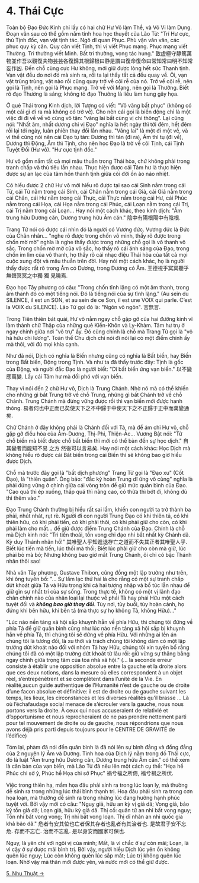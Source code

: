# 4. Thái Cực

Toàn bộ Đạo Đức Kinh chỉ lấy có hai chữ Hư Vô làm Thể, và Vô Vi làm Dụng. Đoạn 
văn sau có thể gồm nắm tinh hoa học thuyết của Lão Tử: "Trí Hư cực, thủ Tịnh 
đốc, vạn vật tịnh tác. Ngô dĩ quan Phục. Phù vận vân vân, các phục quy kỳ căn. 
Quy căn viết Tịnh, thị vị viết Phục mạng. Phục mạng viết Thường. Tri thường viết 
Minh. Bất tri thường, vọng tác hung."
致虚極守静篤萬物並作吾以觀復夫物芸芸各復歸其根歸根曰静是謂曰復命復命曰常知常曰明不知常妄作凶.
Đến chỗ cùng cực Hư không, mới giữ được lòng hết sức Thanh tịnh. Vạn vật đều do
nơi đó mà sinh ra, rồi ta lại thấy tất cả đều quay về. Ôi, vạn vật trùng trùng,
vật nào rồi cũng quay trở về cội rễ của nó. Trở về cội rễ, nên gọi là Tịnh, nên 
gọi là Phục mạng. Trở về với Mạng, nên gọi là Thường. Biết rõ đạo Thường là 
sáng; không tỏ đạo Thường là liều làm hung gây họa.

Ở quẻ Thái trong Kinh dịch, lời Tượng có viết: "Vô vãng bất phục" (không có một 
cái gì đi ra mà không có trở về). Cho nên cái gọi là biến động chỉ là một việc 
đi đi về về vô cùng vô tận: "vãng lai bất cùng vị chi thông". Lại cũng nói: 
"Nhất âm, nhất dương chi vị Đạo" nghĩa là hết ngày thì tới đêm, hết đêm rồi lại 
tới ngày, luân phiên thay đổi lẫn nhau. "Vãng lai" là một đi một về, và vì thế 
cũng nói nên cái Đạo tụ tán: Dương thì tán (đi ra), Âm thì tụ (đi về), Dương thì 
Động, Âm thì Tịnh, cho nên học Đạo là trở về cõi Tịnh, cái Tịnh Tuyệt Đối (Hư 
vô). "Hư cực tịnh đốc."

Hư vô gồm nắm tất cả mọi mâu thuẫn trong Thái hòa, chứ không phải trong tranh
chấp và thủ tiêu lẫn nhau. Thực hiện được cái Tâm hư là thực hiện được sự an lạc
của tâm hồn thanh tịnh giữa cõi đời ồn ào náo nhiệt.

Có hiểu được 2 chữ Hư vô mới hiểu rõ được tại sao cái Sinh nằm trong cái Tử, cái
Tử nằm trong cái Sinh, cái Chân nằm trong cái Giả, cái Giả nằm trong cái Chân,
cái Hư nằm trong cái Thực, cái Thực nằm trong cái Hư, cái Phúc nằm trong cái
Họa, cái Họa nằm trong cái Phúc, cái Loạn nằm trong cái Trị, cái Trị nằm trong
cái Loạn... Hay nói một cách khác, theo kinh dịch: "Âm trung hữu Dương căn,
Dương trung hữu Âm căn." 陰中有陽根陽中有陰根.

Trang Tử nói có được cái nhìn đó là người có Vương đức. Vương đức là Đức của
Chân nhân... "nghe rõ được trong chốn vô minh, thấy rõ được trong chốn mờ mờ"
nghĩa là nghe thấy được trong những chỗ gọi là vô thanh vô sắc. Trong chốn mờ
mờ của vô sắc, họ thấy rõ cái ánh sáng của Đạo, trong chốn im lìm của vô thanh,
họ thấy rõ cái nhạc điệu Thái hòa của tất cả mọi cuộc xung đột và mâu thuẫn trên
đời. Hay nói một cách khác, họ là người thấy được rất rõ trong Âm có Dương,
trong Dương có Âm. 王德視乎冥冥聽乎無聲冥冥之中獨 獨 見曉焉.

Đạo học Tây phương có câu: "Trong chốn tĩnh lặng có một âm thanh, trong âm thanh
đó có một tiếng nói. Đó là tiếng nói của sự tĩnh lặng." (Au sein du SILENCE, il
est un SON, et au sein de ce Son, il est une VOIX qui parle. C’est la VOIX du
SILENCE). Lão Tử gọi đó là: "Ngôn vô ngôn". 言無言.

Trong Tiên thiên bát quái, Hư vô nằm ngay chỗ gặp gỡ của hai đường kinh vĩ làm
thành chữ Thập của những quẻ Kiền-Khôn và Ly-Khảm. Tâm hư trụ ở ngay chính giữa 
nơi "vô trụ" ấy. Đó cũng chính là chỗ mà Trang Tử gọi là "vô hà hữu chi lương". 
Toàn thể Chu dịch chỉ nói đi nói lại có một điểm chính ấy mà thôi, với đủ mọi 
khía cạnh.

Như đã nói, Dịch có nghĩa là Biến nhưng cũng có nghĩa là Bất biến, hay Biến 
trong Bất biến, Động trong Tịnh. Và như ta đã thấy trước đây: Tịnh là gốc của 
Động, và người đắc Đạo là người biết: "Dĩ bất biến ứng vạn biến." 以不變應萬變. 
Lấy cái Tâm hư mà đối phó với vạn biến.

Thay vì nói đến 2 chữ Hư vô, Dịch là Trung Chánh. Nhờ nó mà có thể khiến cho 
những gì bất Trung trở về chỗ Trung, những gì bất Chánh trở về chỗ Chánh. Trung 
Chánh mà đứng vững được rồi thì vạn biến mới được hanh thông.
易者何也中正而已矣使天下之不中歸于中使天下之不正歸于正中而萬變通矣.

Chữ Chánh ở đây không phải là Chánh đối với Tà, mà để ám chỉ Hư vô, chỗ gặp gỡ
điều hòa của Âm-Dương, Thị-Phi, Thiện-Ác... Vương Bật nói: "Từ chỗ biến mà biết
được chỗ bất biến thì mới có thể bàn đến sự học dịch."
自其變者而能知不易 之方 然後可以言易矣. Hay nói một cách khác: Học Dịch mà không
hiểu rõ được cái Bất biến trong cái Biến thì sẽ không bao giờ hiểu được Dịch.

Chỗ mà trước đây gọi là "bất dịch phương" Trang Tử gọi là "Đạo xu" (Cốt Đạo), 
là "thiên quân". Ông bảo: "đắc kỳ hoàn Trung dĩ ứng vô cùng" nghĩa là phải đứng 
vững ở chính giữa cái vòng tròn để giữ mức quân bình của Đạo. "Cao quá thì ép 
xuống, thấp quá thì nâng cao, có thừa thì bớt đi, không đủ thì thêm vào."

Đạo Trung Chánh thường bị hiểu rất sai lầm, khiến con người ta trở thành ba
phải, nhút nhát, rụt rè. Người đi con người Trung Đạo có khi thiên tả, có khi
thiên hữu, có khi phải tiến, có khi phải thôi, có khi phải giữ cho còn, có khi
phải làm cho mất... để giữ được điểm Trung Chánh của Đạo. Chính là chỗ mà Dịch
kinh nói: "Tri tiến thoái, tồn vong chi đạo nhi bất nhất kỳ Chánh dã. Kỳ duy
Thánh nhân hồ!"
其唯聖人乎知進退存亡之道而不失其正者其唯聖人乎. Biết lúc tiến mà tiến, lúc thối mà
thối; Biết lúc phải giữ cho còn mà giữ, lúc phải bỏ mà bỏ; Nhưng không bao 
giờ mất Trung Chánh, ôi chỉ có bậc Thánh nhân thôi sao!

Nhà văn Tây phương, Gustave Thibon, cũng đồng một lập trường như trên, khi ông
tuyên bố: "... Sự lầm lạc thứ hai là cho rằng có một sự tranh chấp dứt khoát
giữa Tả và Hữu trong khi cả hai tương nhập và bổ túc lẫn nhau để giữ gìn sự nhất
trí của sự sống. Trong thực tế, không có một vị lãnh đạo chân chính nào của nhân
loại lại thuộc về phái Tả hay phái Hữu một cách tuyệt đối và ***không bao giờ 
thay đổi***. Tùy nơi, tùy buổi, tùy hoàn cảnh, họ đứng khi bên hữu, khi bên tả 
(mà thực sự họ không Tả, không Hữu)..."

"Lúc nào nền tảng xã hội sắp khuynh hẳn về phía Hữu, thì chúng tôi đứng về phía 
Tả để giữ quân bình cũng như lúc nào nền tảng xã hội sắp bị khuynh hẳn về phía 
Tả, thì chúng tôi sẽ đứng về phía Hữu. Với những ai lên án chúng tôi là tương 
đối, là xu thời và trách chúng tôi không dám có một lập trường dứt khoát nào đối 
với nhóm Tả hay Hữu, chúng tôi xin tuyên bố rằng chúng tôi đã có một lập trường 
dứt khoát từ lâu rồi: giữ vững sự thăng bằng ngay chính giữa trọng tâm của tòa 
nhà xã hội." (... la seconde erreur consiste à établir une opposition absolue 
entre la gauche et la droite alors que ces deux notions, dans la mesure où elles 
correspondent à un objet réel, s’entrepénètrent et se complètent dans l’unité de 
la Vie. En réalité,aucun guide authentique de l’Humanité n’est de gauche ou de 
droite d’une facon absolue et définitive: il est de droite ou de gauche suivant 
les temps, les lieux, les circonstances et les diverses réalités qu’il brasse 
... Là où l’échafaudage social menace de s’écrouler vers la gauche, nous nous 
portons vers la droite. À ceux qui nous accuseraient de relativié et 
d’opportunisme et nous reprocheraient de ne pas prendre nettement parti pour tel 
mouvement de droite ou de gauche, nous répondrions que nous avons déjà pris 
parti depuis toujours pour le CENTRE DE GRAVITÉ de l’édifice)

Tóm lại, phàm đã nói đến quân bình là đã nói lên sự bình đẳng và đồng đẳng của 2
nguyên lý Âm và Dương. Tinh hoa của Dịch lý nằm trong đồ Thái cực, đó là luật
"Âm trung hữu Dương căn, Dương trung hữu Âm căn." có thể xem là căn bản của vạn
biến, mà Lão Tử đã nêu lên một cách cụ thể: "Họa hề Phúc chi sở ỷ, Phúc hề Họa
chi sở Phục" 禍兮福之所倚, 福兮禍之所伏.

Việc trong thiên hạ, mầm họa đâu phải sinh ra trong lúc loạn ly, mà thường dễ
sinh ra trong những lúc thái bình thạnh trị. Hoạ đâu phải sinh ra trong cơn họa
loạn, mà thường dễ sinh ra trong những lúc đang hưởng hạnh phúc tuyệt vời. Bởi
vậy mới có câu: "Nguy giả, hữu an kỳ vị giả dã; Vong giả, bảo kỳ tồn giả dã;
Loạn giả, hữu kỳ giả dã. Thị cố: quân tử an nhi bất vong nguy; Tồn nhi bất vong
vong; Trị nhi bất vong loạn. Thị dĩ nhân an nhi quốc gia khả bảo dã."
危者有安其位也亡者保其存者也亂者有其治者也. 是故君子安不忘危. 存而不忘亡. 治而不忘亂.
是以身安而國家可保也.

Nguy, là yên chí với ngôi vị của mình; Mất, là vì chắc ở sự còn mãi; Loạn, là vì
cậy ở sự được mãi bình trị. Bởi vậy, người hiểu Dịch lúc yên ổn không quên lúc
nguy; Lúc còn không quên lúc sắp mất; Lúc trị không quên lúc loạn. Nhờ vậy mà
thân mới được yên, và nước mới có thể giữ được.

[5. Nhu Thuật &rarr;](https://github.com/thaicuc/tinh-hoa-dao-hoc/blob/master/contents/05-nhu-thuat.md)
